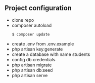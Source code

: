 ## Project configuration

- clone  repo
- composer autoload
  ```php
  $ composer update
  ```
- create .env from .env.example
- php artisan key:generate
- create a database with name students
- config db credentials
- php artisan migrate
- php artisan db:seed
- php artisan serve
